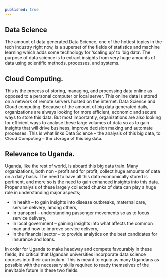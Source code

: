 ```yaml
---
published: true
---
```


## Data Science 

The amount of data generated Data Science, one of the hottest topics in the tech industry right now, is a superset of the fields of statistics and machine learning which adds some technology for ‘scaling up’ to ‘big data’. The purpose of data science is to extract insights from very huge amounts of data using scientific methods, processes, and systems. 

## Cloud Computing.

This is the process of storing, managing, and processing data online as opposed to a personal computer or local server. This online data is stored on a network of remote servers hosted on the internet. 
Data Science and Cloud computing. 
Because of the amount of big data generated daily, organizations are always looking for more efficient, economic and secure ways to store this data. But most importantly, organizations are also looking for efficient ways to analyse these large volumes of data so as to gain insights that will drive business, improve decision making and automate processes. This is what links Data Science – the analysis of this big data, to Cloud Computing – the storage of this big data. 

## Relevance to Uganda. 

Uganda, like the rest of world, is aboard this big data train. Many organizations, both non - profit and for profit, collect huge amounts of data on a daily basis. The need to have all this data economically stored is pertinent, and more so is the need to gain enhanced insights into this data. 
Proper analysis of these largely collected chunks of data can play a huge role in understanding major aspects;
+ In health – to gain insights into disease outbreaks, maternal care, service delivery, among others, 
+ In transport – understanding passenger movements so as to focus service delivery, 
+	In local government – gaining insights into what affects the common man and how to improve service delivery,
+	In the financial sector – to provide analytics on the best candidates for insurance and loans.

In order for Uganda to make headway and compete favourably in these fields, it’s critical that Ugandan universities incorporate data science courses into their curriculum. This is meant to equip as many Ugandans as possible with the necessary skills required to ready themselves of the inevitable future in these two fields.  

